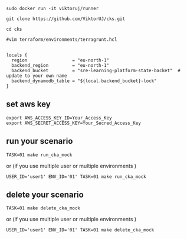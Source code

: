 
```
sudo docker run -it viktoruj/runner

```
```
git clone https://github.com/ViktorUJ/cks.git

cd cks
```

``` 
#vim terraform/environments/terragrunt.hcl


locals {
  region                 = "eu-north-1"
  backend_region         = "eu-north-1"
  backend_bucket         = "sre-learning-platform-state-backet"  # update to your own name 
  backend_dynamodb_table = "${local.backend_bucket}-lock"
}

```
## set  aws key 
``` 
export AWS_ACCESS_KEY_ID=Your_Access_Key 
export AWS_SECRET_ACCESS_KEY=Your_Secred_Access_Key 
```

## run your scenario

```` 
TASK=01 make run_cka_mock
````
or (if you use multiple user or  multiple environments  )

```` 
USER_ID='user1' ENV_ID='01' TASK=01 make run_cka_mock 
````

## delete your scenario

``` 
TASK=01 make delete_cka_mock
```
or (if you use multiple user or  multiple environments  )
``` 
USER_ID='user1' ENV_ID='01' TASK=01 make delete_cka_mock 
```